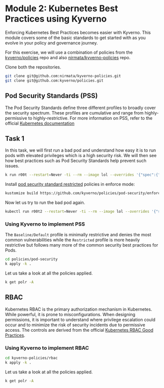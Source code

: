 # Module 2: Kubernetes Best Practices using Kyverno
Enforcing Kubernetes Best Practices becomes easier with Kyverno. This module covers some of the basic standards to get started with as you evolve in your policy and governance journey.

For this exercise, we will use a combination of policies from the [kyverno/policies](https://github.com/kyverno/policies) repo and also [nirmata/kyverno-policies](https://github.com/nirmata/kyverno-policies) repo.

Clone both the repositories.
```sh
git clone git@github.com:nirmata/kyverno-policies.git
git clone git@github.com:kyverno/policies.git
```

## Pod Security Standards (PSS)
The Pod Security Standards define three different profiles to broadly cover the security spectrum. These profiles are cumulative and range from highly-permissive to highly-restrictive. For more information on PSS, refer to the official [Kubernetes documentation](https://kubernetes.io/docs/concepts/security/pod-security-standards/)

## Task 1
In this task, we will first run a bad pod and understand how easy it is to run pods with elevated privileges which is a high security risk. We will then see how best practices such as Pod Security Standards help prevent such issues.

```sh
k run r00t --restart=Never -ti --rm --image lol --overrides '{"spec":{"hostPID": true, "containers":[{"name":"1","image":"public.ecr.aws/h1a5s9h8/alpine:latest","command":["nsenter","--mount=/proc/1/ns/mnt","--","/bin/bash"],"stdin": true,"tty":true,"securityContext":{"privileged":true}}]}}'
```

Install [pod security standard restricted](https://kubernetes.io/docs/concepts/security/pod-security-standards/#restricted) policies in enforce mode:

```sh
kustomize build https://github.com/kyverno/policies/pod-security/enforce | kubectl apply -f -
```

Now let us try to run the bad pod again.
```sh
kubectl run r00t2 --restart=Never -ti --rm --image lol --overrides '{"spec":{"hostPID": true, "containers":[{"name":"1","image":"public.ecr.aws/h1a5s9h8/alpine:latest","command":["nsenter","--mount=/proc/1/ns/mnt","--","/bin/bash"],"stdin": true,"tty":true,"securityContext":{"privileged":true}}]}}'
```

### Using Kyverno to implement PSS
The `Baseline/Default` profile is minimally restrictive and denies the most common vulnerabilities while the `Restricted` profile is more heavily restrictive but follows many more of the common security best practices for Pods.

```sh
cd policies/pod-security
k apply -k .
```

Let us take a look at all the policies applied.
```sh
k get polr -A
```

## RBAC
Kubernetes RBAC is the primary authorization mechanism in Kubernetes. While powerful, it is prone to misconfigurations. When designing permissions, it is important to understand where privilege escalation could occur and to minimize the risk of security incidents due to permissive access. The controls are derived from the official [Kubernetes RBAC Good Practices](https://kubernetes.io/docs/concepts/security/rbac-good-practices/).


### Using Kyverno to implement RBAC

```sh
cd kyverno-policies/rbac
k apply -k .
```

Let us take a look at all the policies applied.
```sh
k get polr -A
```
